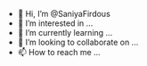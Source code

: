 - 👋 Hi, I’m @SaniyaFirdous
- 👀 I’m interested in ...
- 🌱 I’m currently learning ...
- 💞️ I’m looking to collaborate on ...
- 📫 How to reach me ...

<!---
SaniyaFirdous/SaniyaFirdous is a ✨ special ✨ repository because its `README.md` (this file) appears on your GitHub profile.
You can click the Preview link to take a look at your changes.
--->
